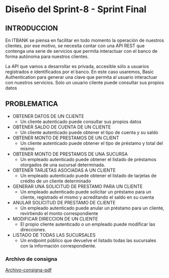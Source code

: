# Diseño del Sprint-8 - Sprint Final

## INTRODUCCION 

En ITBANK se piensa en facilitar en todo momento la operación de nuestros clientes, por ese motivo, se necesita contar con una API REST que contenga una serie de servicios que permita interactuar con el banco de forma autónoma para nuestros clientes. 

La API que vamos a desarrollar es privada, accesible sólo a usuarios registrados e identificados por el banco. En este caso usaremos, Basic Authentication para generar una clave que permita al usuario interactuar con nuestros servicios. Solo un usuario cliente puede consultar sus propios datos

## PROBLEMATICA

* OBTENER DATOS DE UN CLIENTE 
    - Un cliente autenticado puede consultar sus propios datos 
* OBTENER SALDO DE CUENTA DE UN CLIENTE
    - Un cliente autenticado puede obtener el tipo de cuenta y su saldo 
* OBTENER MONTO DE PRESTAMOS DE UN CLIENT
    - Un cliente autenticado puede obtener el tipo de préstamo y total del mismo 
* OBTENER MONTO DE PRESTAMOS DE UNA SUCURSA
    - Un empleado autenticado puede obtener el listado de préstamos otorgados de una sucursal determinada. 
* OBTENER TARJETAS ASOCIADAS A UN CLIENTE
    - Un empleado autenticado puede obtener el listado de tarjetas de crédito de un cliente determinado 
* GENERAR UNA SOLICITUD DE PRESTAMO PARA UN CLIENTE
    - Un empleado autenticado puede solicitar un préstamo para un cliente, registrado el mismo y acreditando el saldo en su cuenta 
* ANULAR SOLICITUD DE PRESTAMO DE CLIENTE
    - Un empleado autenticado puede anular un préstamo para un cliente, revirtiendo el monto correspondiente 
* MODIFICAR DIRECCION DE UN CLIENTE
    - El propio cliente autenticado o un empleado puede modificar las direcciones. 
* LISTADO DE TODAS LAS SUCURSALES
    - Un endpoint público que devuelve el listado todas las sucursales con la información correspondiente. 

### Archivo de consigna
[Archivo-consigna-pdf](ConsignaFinal-Sprint-8.pdf)